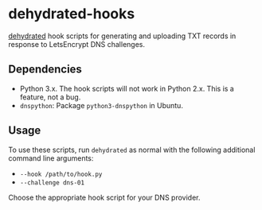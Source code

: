 # dehydrated-hooks

[dehydrated](https://github.com/lukas2511/dehydrated) hook scripts for
generating and uploading TXT records in response to LetsEncrypt DNS challenges.

## Dependencies

 * Python 3.x. The hook scripts will not work in Python 2.x. This is a feature,
 not a bug.
 * `dnspython`: Package `python3-dnspython` in Ubuntu.

## Usage

To use these scripts, run `dehydrated` as normal with the following additional
command line arguments:

 * `--hook /path/to/hook.py`
 * `--challenge dns-01`

Choose the appropriate hook script for your DNS provider.

